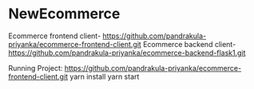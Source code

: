 # NewEcommerce
Ecommerce frontend client- https://github.com/pandrakula-priyanka/ecommerce-frontend-client.git
Ecommerce backend client- https://github.com/pandrakula-priyanka/ecommerce-backend-flask1.git

Running Project:
https://github.com/pandrakula-priyanka/ecommerce-frontend-client.git
yarn install
yarn start
